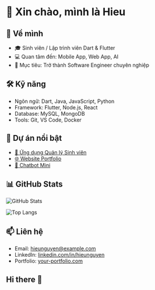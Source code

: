 # 👋 Xin chào, mình là Hieu

## 🌱 Về mình
- 🎓 Sinh viên / Lập trình viên Dart & Flutter
- 💻 Quan tâm đến: Mobile App, Web App, AI
- 🚀 Mục tiêu: Trở thành Software Engineer chuyên nghiệp

## 🛠️ Kỹ năng
- Ngôn ngữ: Dart, Java, JavaScript, Python
- Framework: Flutter, Node.js, React
- Database: MySQL, MongoDB
- Tools: Git, VS Code, Docker

## 📂 Dự án nổi bật
- [📱 Ứng dụng Quản lý Sinh viên](https://github.com/username/student-manager)
- [🌐 Website Portfolio](https://github.com/username/portfolio)
- [🤖 Chatbot Mini](https://github.com/username/chatbot-mini)

## 📊 GitHub Stats
![GitHub Stats](https://github-readme-stats.vercel.app/api?username=USERNAME&show_icons=true&theme=tokyonight)

![Top Langs](https://github-readme-stats.vercel.app/api/top-langs/?username=USERNAME&layout=compact&theme=tokyonight)

## 📫 Liên hệ
- Email: hieunguyen@example.com  
- LinkedIn: [linkedin.com/in/hieunguyen](https://linkedin.com/in/hieunguyen)  
- Portfolio: [your-portfolio.com](https://your-portfolio.com)
## Hi there 👋

<!--
**Hieprocode/hieprocode** is a ✨ _special_ ✨ repository because its `README.md` (this file) appears on your GitHub profile.

Here are some ideas to get you started:

- 🔭 I’m currently working on ...
- 🌱 I’m currently learning ...
- 👯 I’m looking to collaborate on ...
- 🤔 I’m looking for help with ...
- 💬 Ask me about ...
- 📫 How to reach me: ...
- 😄 Pronouns: ...
- ⚡ Fun fact: ...
-->
